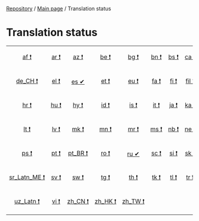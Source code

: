 [Repository](https://github.com/Laravel-Lang/lang) / [Main page](index.md) / Translation status

# Translation status

<table width="100%">
<tr><td align="center" width="8%">

[af&nbsp;❗](statuses/af.md)

</td>
<td align="center" width="8%">

[ar&nbsp;❗](statuses/ar.md)

</td>
<td align="center" width="8%">

[az&nbsp;❗](statuses/az.md)

</td>
<td align="center" width="8%">

[be&nbsp;❗](statuses/be.md)

</td>
<td align="center" width="8%">

[bg&nbsp;❗](statuses/bg.md)

</td>
<td align="center" width="8%">

[bn&nbsp;❗](statuses/bn.md)

</td>
<td align="center" width="8%">

[bs&nbsp;❗](statuses/bs.md)

</td>
<td align="center" width="8%">

[ca&nbsp;❗](statuses/ca.md)

</td>
<td align="center" width="8%">

[cs&nbsp;❗](statuses/cs.md)

</td>
<td align="center" width="8%">

[cy&nbsp;❗](statuses/cy.md)

</td>
<td align="center" width="8%">

[da&nbsp;❗](statuses/da.md)

</td>
<td align="center" width="8%">

[de&nbsp;❗](statuses/de.md)

</td>
</tr>
<tr><td align="center" width="8%">

[de_CH&nbsp;❗](statuses/de-ch.md)

</td>
<td align="center" width="8%">

[el&nbsp;❗](statuses/el.md)

</td>
<td align="center" width="8%">

[es&nbsp;✔](statuses/es.md)

</td>
<td align="center" width="8%">

[et&nbsp;❗](statuses/et.md)

</td>
<td align="center" width="8%">

[eu&nbsp;❗](statuses/eu.md)

</td>
<td align="center" width="8%">

[fa&nbsp;❗](statuses/fa.md)

</td>
<td align="center" width="8%">

[fi&nbsp;❗](statuses/fi.md)

</td>
<td align="center" width="8%">

[fil&nbsp;❗](statuses/fil.md)

</td>
<td align="center" width="8%">

[fr&nbsp;❗](statuses/fr.md)

</td>
<td align="center" width="8%">

[gl&nbsp;❗](statuses/gl.md)

</td>
<td align="center" width="8%">

[he&nbsp;❗](statuses/he.md)

</td>
<td align="center" width="8%">

[hi&nbsp;❗](statuses/hi.md)

</td>
</tr>
<tr><td align="center" width="8%">

[hr&nbsp;❗](statuses/hr.md)

</td>
<td align="center" width="8%">

[hu&nbsp;❗](statuses/hu.md)

</td>
<td align="center" width="8%">

[hy&nbsp;❗](statuses/hy.md)

</td>
<td align="center" width="8%">

[id&nbsp;❗](statuses/id.md)

</td>
<td align="center" width="8%">

[is&nbsp;❗](statuses/is.md)

</td>
<td align="center" width="8%">

[it&nbsp;❗](statuses/it.md)

</td>
<td align="center" width="8%">

[ja&nbsp;❗](statuses/ja.md)

</td>
<td align="center" width="8%">

[ka&nbsp;❗](statuses/ka.md)

</td>
<td align="center" width="8%">

[kk&nbsp;❗](statuses/kk.md)

</td>
<td align="center" width="8%">

[km&nbsp;❗](statuses/km.md)

</td>
<td align="center" width="8%">

[kn&nbsp;❗](statuses/kn.md)

</td>
<td align="center" width="8%">

[ko&nbsp;❗](statuses/ko.md)

</td>
</tr>
<tr><td align="center" width="8%">

[lt&nbsp;❗](statuses/lt.md)

</td>
<td align="center" width="8%">

[lv&nbsp;❗](statuses/lv.md)

</td>
<td align="center" width="8%">

[mk&nbsp;❗](statuses/mk.md)

</td>
<td align="center" width="8%">

[mn&nbsp;❗](statuses/mn.md)

</td>
<td align="center" width="8%">

[mr&nbsp;❗](statuses/mr.md)

</td>
<td align="center" width="8%">

[ms&nbsp;❗](statuses/ms.md)

</td>
<td align="center" width="8%">

[nb&nbsp;❗](statuses/nb.md)

</td>
<td align="center" width="8%">

[ne&nbsp;❗](statuses/ne.md)

</td>
<td align="center" width="8%">

[nl&nbsp;❗](statuses/nl.md)

</td>
<td align="center" width="8%">

[nn&nbsp;❗](statuses/nn.md)

</td>
<td align="center" width="8%">

[oc&nbsp;❗](statuses/oc.md)

</td>
<td align="center" width="8%">

[pl&nbsp;❗](statuses/pl.md)

</td>
</tr>
<tr><td align="center" width="8%">

[ps&nbsp;❗](statuses/ps.md)

</td>
<td align="center" width="8%">

[pt&nbsp;❗](statuses/pt.md)

</td>
<td align="center" width="8%">

[pt_BR&nbsp;❗](statuses/pt-br.md)

</td>
<td align="center" width="8%">

[ro&nbsp;❗](statuses/ro.md)

</td>
<td align="center" width="8%">

[ru&nbsp;✔](statuses/ru.md)

</td>
<td align="center" width="8%">

[sc&nbsp;❗](statuses/sc.md)

</td>
<td align="center" width="8%">

[si&nbsp;❗](statuses/si.md)

</td>
<td align="center" width="8%">

[sk&nbsp;❗](statuses/sk.md)

</td>
<td align="center" width="8%">

[sl&nbsp;❗](statuses/sl.md)

</td>
<td align="center" width="8%">

[sq&nbsp;❗](statuses/sq.md)

</td>
<td align="center" width="8%">

[sr_Cyrl&nbsp;❗](statuses/sr-cyrl.md)

</td>
<td align="center" width="8%">

[sr_Latn&nbsp;❗](statuses/sr-latn.md)

</td>
</tr>
<tr><td align="center" width="8%">

[sr_Latn_ME&nbsp;❗](statuses/sr-latn-me.md)

</td>
<td align="center" width="8%">

[sv&nbsp;❗](statuses/sv.md)

</td>
<td align="center" width="8%">

[sw&nbsp;❗](statuses/sw.md)

</td>
<td align="center" width="8%">

[tg&nbsp;❗](statuses/tg.md)

</td>
<td align="center" width="8%">

[th&nbsp;❗](statuses/th.md)

</td>
<td align="center" width="8%">

[tk&nbsp;❗](statuses/tk.md)

</td>
<td align="center" width="8%">

[tl&nbsp;❗](statuses/tl.md)

</td>
<td align="center" width="8%">

[tr&nbsp;❗](statuses/tr.md)

</td>
<td align="center" width="8%">

[ug&nbsp;❗](statuses/ug.md)

</td>
<td align="center" width="8%">

[uk&nbsp;❗](statuses/uk.md)

</td>
<td align="center" width="8%">

[ur&nbsp;❗](statuses/ur.md)

</td>
<td align="center" width="8%">

[uz_Cyrl&nbsp;❗](statuses/uz-cyrl.md)

</td>
</tr>
<tr><td align="center" width="8%">

[uz_Latn&nbsp;❗](statuses/uz-latn.md)

</td>
<td align="center" width="8%">

[vi&nbsp;❗](statuses/vi.md)

</td>
<td align="center" width="8%">

[zh_CN&nbsp;❗](statuses/zh-cn.md)

</td>
<td align="center" width="8%">

[zh_HK&nbsp;❗](statuses/zh-hk.md)

</td>
<td align="center" width="8%">

[zh_TW&nbsp;❗](statuses/zh-tw.md)

</td>
<td align="center" width="8%">


</td>
<td align="center" width="8%">


</td>
<td align="center" width="8%">


</td>
<td align="center" width="8%">


</td>
<td align="center" width="8%">


</td>
<td align="center" width="8%">


</td>
<td align="center" width="8%">


</td>
</tr>

</table>

